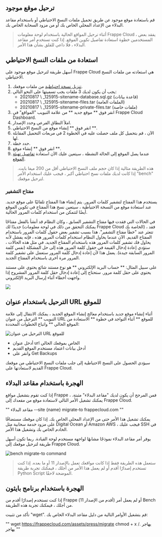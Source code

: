 ## ترحيل موقع موجود

قم باستعادة موقع موجود عن طريق تحميل ملفات النسخ الاحتياطي أو باستخدام مقاعد البدلاء من الإعداد المحلي الخاص بك أو من مزود السحابة الخاص بك.

> أثناء ترحيل المواقع الحالية باستخدام لوحة معلومات Frappe Cloud ، يفقد بعض المستخدمين خطوة استعادة تفاصيل تكوين الموقع. إذا كنت تستخدم أمر مقاعد البدلاء ، فلا داعي للقلق بشأن هذا الأمر.

## استعادة من ملفات النسخ الاحتياطي

أسهل طريقة لترحيل موقع موجود على Frappe Cloud هي استعادته من ملفات النسخ الاحتياطي.

1. [تنزيل نسخة احتياطية](https://docs.erpnext.com/docs/user/manual/en/setting-up/data/download-backup) من ملفات موقعك.
2. يجب أن يكون لديك 3 ملفات يجب تسميتها على النحو التالي:
    * 20210817 \ _125915-sitename-database.sql.gz (قاعدة بيانات)
    * 20210817 \ _125915-sitename-files.tar (الملفات العامة)
    * 20210817 \ _125915-sitename-private-files.tar (ملفات خاصة)
3. انقر فوق ** موقع جديد ** من علامة التبويب "المواقع" في Frappe Cloud Dashboard.
4. املأ النطاق الفرعي وحدد الإصدار.
5. انقر فوق ** إنشاء موقع من النسخ الاحتياطي **.
6. الآن ، قم بتحميل كل ملف حصلت عليه في الخطوة 2 في مربعات التحميل المقابلة لها.
7. حدد خطة.
8. انقر فوق ** إنشاء موقع **.
9. عندما يصل الموقع إلى الحالة النشطة ، سيتعين عليك الآن استعادة [تفاصيل تهيئة الموقع](https://frappecloud.com/docs/sites/site-config).

> هذه الطريقة مثالية إذا كان حجم ملف النسخ الاحتياطي أقل من 200 ميغا بايت. إذا كانت لديك ملفات نسخ احتياطي أكبر ، فيجب عليك استخدام الأمر "bench" لترحيل موقعك.

### مفتاح التشفير

يستخدم هذا المفتاح لتشفير كلمات المرور. يتم إنشاء هذا المفتاح تلقائيًا على موقع جديد. عند استعادة موقع من النسخة الاحتياطية ، سيتعين نسخ هذا المفتاح في تكوين الموقع أيضًا لتتمكن من استخدام كلمات المرور الحالية.

في الحالات التي فقدت فيها مفتاح التشفير السابق ، وكان النظام قد أنشأ بالفعل مفتاحًا جديدًا لك (يمكنك التحقق من ذلك في لوحة معلومات Frappe Cloud الخاصة بك) ، فقد تتعثر عند "خطأ مفتاح التشفير". هذا بسبب تشفير بعض حقول كلمات المرور باستخدام المفتاح القديم. الآن عندما يحاول النظام استخدام كلمات المرور هذه ، فإنه يفشل لأنه يحاول فك تشفير كلمات المرور هذه باستخدام المفتاح الجديد. في مثل هذه الحالات ، ستؤدي إعادة إدخال القيمة في حقول كلمة المرور هذه إلى حل المشكلة (نفس كلمة المرور السابقة جيدة). يعمل هذا لأن إعادة إدخال كلمة المرور ستعمل على تشفير كلمة المرور مرة أخرى باستخدام المفتاح الجديد.

على سبيل المثال: ** حساب البريد الإلكتروني ** هو نوع مستند شائع يحتوي على مستند يحتوي على حقل كلمة مرور. ستحتاج إلى إعادة إدخال حقل كلمة المرور المشروح إذا واجهت أخطاء أثناء إرسال البريد الإلكتروني.

![](https://frappecloud.com/files/email-account-password163dd0.png)

## الترحيل باستخدام عنوان URL للموقع

أثناء إنشاء موقع جديد باستخدام معالج إنشاء الموقع الجديد ، يمكنك الانتقال إلى علامة التبويب ** الترحيل من عنوان URL للموقع ** أثناء التواجد في خطوة ** الاستعادة من الموقع الحالي ** واتباع الخطوات المحددة:

![الترحيل من عنوان URL للموقع](https://frappecloud.com/files/migrate_from_site_url.png)

* أدخل عنوان url الخاص بموقعك الحالي
* أدخل بيانات اعتماد مستخدم الموقع القديم
* وانقر على Get Backups

سيؤدي الحصول على النسخ الاحتياطية إلى جلب ملفات النسخ الاحتياطي من موقعك القديم لاستعادتها على Frappe Cloud.

## الهجرة باستخدام مقاعد البدلاء

إذا كنت تقوم بتشغيل مواقع Frappe ، فمن المرجح أن يكون لديك "مقاعد البدلاء" مثبتة. يمكنك تشغيل الأمر التالي لاستعادة موقع من مقعدك إلى Frappe Cloud.

""
مقاعد البدلاء --site {name} migrate-to frappecloud.com
""

يمكنك تشغيل هذا الأمر حتى من الإعداد المحلي الخاص بك. إذا كان موقعك مستضافًا على مزود خدمة سحابية مثل Digital Ocean أو Amazon AWS ، فيجب عليك SSH في الخادم الخاص بك وتشغيل هذا الأمر.

يوفر أمر مقاعد البدلاء نموذجًا مشابهًا لواجهة مستخدم لوحة القيادة. ربما تكون أسهل طريقة لترحيل موقعك إلى Frappe Cloud.

![bench migrate-to command](https://frappecloud.com/assets/press/images/docs/bench-migrate-to.png)

> ستعمل هذه الطريقة فقط إذا كانت مواقعك تعمل بالإصدار 11 أو ما بعده. إذا كنت تستخدم إصدارًا أقدم أو لم يعمل هذا الأمر من أجلك ، فيمكنك تجربة طريقة Python Script الموضحة لاحقًا.

## الهجرة باستخدام برنامج بايثون

إذا كنت تستخدم إصدارًا أقدم من Frappe (أقدم من الإصدار 11) أو لم يعمل أمر Bench من أجلك ، فيمكنك تجربة هذه الطريقة.

تأكد من تثبيت "wget". قم بتشغيل الأوامر التالية من دليل مقاعد البدلاء الخاص بك:

""
wget https://frappecloud.com/assets/press/migrate
chmod + x يهاجر
./يهاجر
""